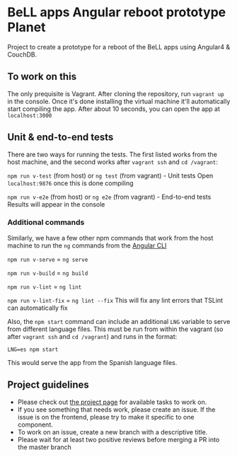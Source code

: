 # BeLL apps Angular reboot prototype **Planet**

Project to create a prototype for a reboot of the BeLL apps using Angular4 & CouchDB.

## To work on this

The only prequisite is Vagrant.  After cloning the repository, run `vagrant up` in the console.  Once it's done installing the virtual machine it'll automatically start compiling the app.  After about 10 seconds, you can open the app at `localhost:3000`

## Unit & end-to-end tests

There are two ways for running the tests.  The first listed works from the host machine, and the second works after `vagrant ssh` and `cd /vagrant`:

`npm run v-test` (from host) or `ng test` (from vagrant) - Unit tests
Open `localhost:9876` once this is done compiling

`npm run v-e2e` (from host) or `ng e2e` (from vagrant) - End-to-end tests
Results will appear in the console

### Additional commands

Similarly, we have a few other npm commands that work from the host machine to run the `ng` commands from the [Angular CLI](https://cli.angular.io/)

`npm run v-serve` = `ng serve`

`npm run v-build` = `ng build`

`npm run v-lint` = `ng lint`

`npm run v-lint-fix` = `ng lint --fix` This will fix any lint errors that TSLint can automatically fix

Also, the `npm start` command can include an additional `LNG` variable to serve from different language files.  This must be run from within the vagrant (so after `vagrant ssh` and `cd /vagrant`) and runs in the format:

`LNG=es npm start`

This would serve the app from the Spanish language files.

## Project guidelines

* Please check out [the project page](https://waffle.io/ole-vi/planet) for available tasks to work on.
* If you see something that needs work, please create an issue.  If the issue is on the frontend, please try to make it specific to one component.
* To work on an issue, create a new branch with a descriptive title.
* Please wait for at least two positive reviews before merging a PR into the master branch
